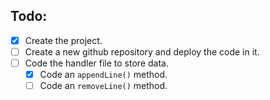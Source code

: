 ## Todo:

- [x] Create the project.
- [ ] Create a new github repository and deploy the code in it.
- [ ] Code the handler file to store data.
  - [x] Code an `appendLine()` method.
  - [ ] Code an `removeLine()` method.

